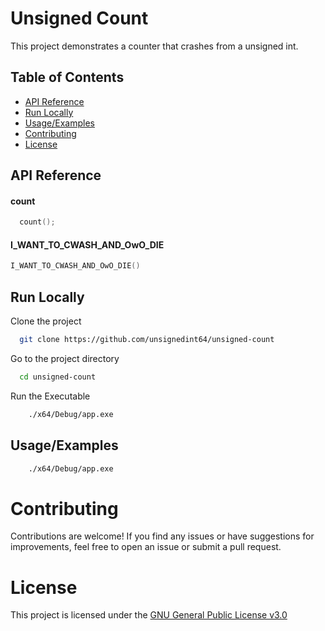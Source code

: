 # Unsigned Count

This project demonstrates a counter that crashes from a unsigned int.


## Table of Contents

- [API Reference](#api-reference)
- [Run Locally](#run-locally)
- [Usage/Examples](#usageexamples)
- [Contributing](#contributing)
- [License](#license)

## API Reference

#### count

```cpp
  count();
```


#### I_WANT_TO_CWASH_AND_OwO_DIE

```cpp
I_WANT_TO_CWASH_AND_OwO_DIE()
```


## Run Locally

Clone the project

```bash
  git clone https://github.com/unsignedint64/unsigned-count
```

Go to the project directory

```bash
  cd unsigned-count
```

Run the Executable

```bash
    ./x64/Debug/app.exe
```


## Usage/Examples

```bash
    ./x64/Debug/app.exe
```


# Contributing

Contributions are welcome! If you find any issues or have suggestions for improvements, feel free to open an issue or submit a pull request.

# License

This project is licensed under the [GNU General Public License v3.0](https://www.gnu.org/licenses/gpl-3.0.en.html)


